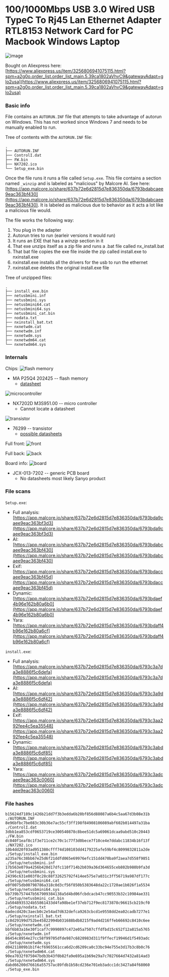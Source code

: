 # 100/1000Mbps USB 3.0 Wired USB TypeC To Rj45 Lan Ethernet Adapter RTL8153 Network Card for PC Macbook Windows Laptop

![image](../.github/images/adapter_1/full.png)

Bought on Aliexpress here: [https://www.aliexpress.us/item/3256806941075115.html?spm=a2g0o.order_list.order_list_main.5.39ca1802aVhvC9&gatewayAdapt=glo2usa](https://www.aliexpress.us/item/3256806941075115.html?spm=a2g0o.order_list.order_list_main.5.39ca1802aVhvC9&gatewayAdapt=glo2usa)

### Basic info

File contains an `AUTORUN.INF` file that attempts to take advantage of autorun on Windows. This has not worked since Windows 7 and needs to be manually enabled to run.

Tree of contents with the `AUTORUN.INF` file:
```
.
├── AUTORUN.INF
├── ControlI.dat
├── FW.bin
├── NX7202.ico
└── Setup_exe.bin
```

Once the file runs it runs a file called `Setup.exe`. This file contains a section named `_winzip` and is labeled as "malicious" by Malcore AI. See here: [https://app.malcore.io/share/637b72e6d2815d7e836350da/6793bdabcaee9eac363bf430](https://app.malcore.io/share/637b72e6d2815d7e836350da/6793bdabcaee9eac363bf430). It is labeled as malicious due to behavior as it acts a lot like a malicious file would.

The file works the following way:
1. You plug in the adapter
2. Autorun tries to run (earleir versions it would run)
3. It runs an EXE that has a _winzip_ section in it
4. That exe unzips itself as a zip file and runs a .bat file called nx_install.bat
5. That bat file copies the exe file inside the zip called install.exe to nxinstall.exe
6. nxinstall.exe installs all the drivers for the usb to run the ethernet
7. nxinstall.exe deletes the original install.exe file

Tree of unzipped files:
```
.
├── install_exe.bin
├── netusbmini.inf
├── netusbmini.sys
├── netusbmini64.cat
├── netusbmini64.sys
├── netusbmini_cat.bin
├── nodata.txt
├── nxinstall_bat.txt
├── nxnetwdm.cat
├── nxnetwdm.inf
├── nxnetwdm.sys
├── nxnetwdm64.cat
└── nxnetwdm64.sys
```

### Internals

Chips:
![flash memory](../.github/images/adapter_1/flash.jpeg)
- MA P25Q4 202425 -- flash memory
  - [datasheet](https://www.alldatasheet.com/datasheet-pdf/pdf/1150759/PUYA/P25Q40H.html)


![microcontroller](../.github/images/adapter_1/microcontroller.jpeg)
- NX7202D M3S951.00 -- micro controller
  - Cannot locate a datasheet


![transistor](../.github/images/adapter_1/transistor.jpeg)
- 76299 -- transistor
  - [possible datasheets](https://www.alldatasheet.com/view.jsp?Searchword=76299&sField=3)


Full front:
![front](../.github/images/adapter_1/front.png)


Full back:
![back](../.github/images/adapter_1/back.png)

Board info:
![board](../.github/images/adapter_1/board.jpeg)
- JCX-013-7202 -- generic PCB board
  - No datasheets most likely Sanyo product

### File scans

`Setup.exe`:
- Full analysis: [https://app.malcore.io/share/637b72e6d2815d7e836350da/6793bda9caee9eac363bf3d3](https://app.malcore.io/share/637b72e6d2815d7e836350da/6793bda9caee9eac363bf3d3)
- AI: [https://app.malcore.io/share/637b72e6d2815d7e836350da/6793bdabcaee9eac363bf430](https://app.malcore.io/share/637b72e6d2815d7e836350da/6793bdabcaee9eac363bf430)
- Exif: [https://app.malcore.io/share/637b72e6d2815d7e836350da/6793bdaccaee9eac363bf45d](https://app.malcore.io/share/637b72e6d2815d7e836350da/6793bdaccaee9eac363bf45d)
- Dynamic: [https://app.malcore.io/share/637b72e6d2815d7e836350da/6793bdaef4b96e162b80a6b0](https://app.malcore.io/share/637b72e6d2815d7e836350da/6793bdaef4b96e162b80a6b0)
- Yara: [https://app.malcore.io/share/637b72e6d2815d7e836350da/6793bdaff4b96e162b80a6cf](https://app.malcore.io/share/637b72e6d2815d7e836350da/6793bdaff4b96e162b80a6cf)

`install.exe`:
- Full analysis: [https://app.malcore.io/share/637b72e6d2815d7e836350da/6793c3a7da3e8886f5c6defa](https://app.malcore.io/share/637b72e6d2815d7e836350da/6793c3a7da3e8886f5c6defa)
- AI: [https://app.malcore.io/share/637b72e6d2815d7e836350da/6793c3a9da3e8886f5c6df42](https://app.malcore.io/share/637b72e6d2815d7e836350da/6793c3a9da3e8886f5c6df42)
- Exif: [https://app.malcore.io/share/637b72e6d2815d7e836350da/6793c3aa292fee4c5ea35548](https://app.malcore.io/share/637b72e6d2815d7e836350da/6793c3aa292fee4c5ea35548)
- Dynamic: [https://app.malcore.io/share/637b72e6d2815d7e836350da/6793c3abda3e8886f5c6df85](https://app.malcore.io/share/637b72e6d2815d7e836350da/6793c3abda3e8886f5c6df85)
- Yara: [https://app.malcore.io/share/637b72e6d2815d7e836350da/6793c3adcaee9eac363c0060](https://app.malcore.io/share/637b72e6d2815d7e836350da/6793c3adcaee9eac363c0060)

### File hashes
```
b15624d7189c1426b21dd7f3b3edda6b20bf856d88087a6b4c5aa67d3b08e31b  ./AUTORUN.INF
8e96bfbc7be083c30b36e7ac55cf3ff198f84908106089abf602b014497a31ba  ./ControlI.dat
3dbb1ea853cdf0653719ce300540878c8bee51dc5a69061dcaa9abd510c20443  ./FW.bin
dc040f1eaf8c1f3e711ce2c70c1c77f3d0bece7f10ce4e7ddabc11834b16f13f  ./NX7202.ico
10b4dd20f03ad951380cfff74d108103dd4179225afe59bf4c8099832811a2de  ./Setup/install_exe.bin
a235a76c38bb67e25d6f21ddfd065e69976efc151dd470ba9f2aea7d558f9851  ./Setup/netusbmini.inf
17b563e079a4256b420d17dfc110f714b2b039a36d364655ceb802b980b9fa3d  ./Setup/netusbmini.sys
24396c631e003f8c28c88f32625792f414ee575e7a031c3ff56719a987df177c  ./Setup/netusbmini64.cat
e0f0075db00798786a318c0d3cf56f850b5383648da22c1720ae1b026f1a5534  ./Setup/netusbmini64.sys
bb739b757447b567909384138a5d4bd06fcbdcacb47cc90553b32c10984ae331  ./Setup/netusbmini_cat.bin
2a5048935324b55861433d4fa98be1ef37eb712f9ec8173878c96615cb219cf0  ./Setup/nodata.txt
6adecd420c3aecb0c2e54ad7d632defca9263cbcd1e9558dd2ea02cadb7277e1  ./Setup/nxinstall_bat.txt
1c0d29199d752be45822994b031688bdb8215f9ad4d216ffeb66692c8410c6ee  ./Setup/nxnetwdm.cat
bbf6b83a16e30f1caf7c9990897c472e05a7507cffdfbd15c652f12a815a5765  ./Setup/nxnetwdm.inf
86454c8954e27cc58f99705dfde987c6820983d311f9ffecf19946d1f5493adc  ./Setup/nxnetwdm.sys
d04211809b1b1f4cf6965561cca6d2cd6209ca0c33bc94e755e3d17b3c8b0c76  ./Setup/nxnetwdm64.cat
90ea7032f075047bdb3b43f0b82fa9e695a1b69e29a7c7027664d7432a814ad3  ./Setup/nxnetwdm64.sys
dabd66200d76616a55757ac89fdb1b58cd236e701eb3adcc1dc3427a84f68060  ./Setup_exe.bin
```

